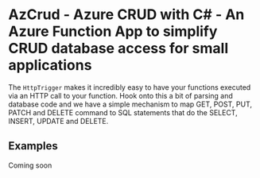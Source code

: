 # AzCrud - Azure CRUD with C<span>#</span> - An Azure Function App to simplify CRUD database access for small applications

The `HttpTrigger` makes it incredibly easy to have your functions executed via an HTTP call to your function. Hook onto this a bit of parsing and database code and we have a simple mechanism to map GET, POST, PUT, PATCH and DELETE command to SQL statements that do the SELECT, INSERT, UPDATE and DELETE.

## Examples

Coming soon